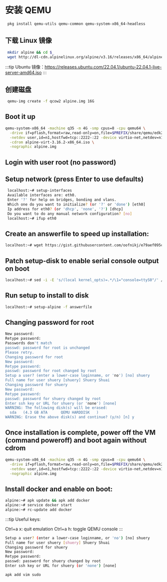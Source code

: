 # 安装 QEMU

```sh
 pkg install qemu-utils qemu-common qemu-system-x86_64-headless
```

## 下载 Linux 镜像

```sh
 mkdir alpine && cd $_
 wget http://dl-cdn.alpinelinux.org/alpine/v3.16/releases/x86_64/alpine-virt-3.16.2-x86_64.iso
```

:::tip
Ubuntu 镜像：<https://releases.ubuntu.com/22.04.1/ubuntu-22.04.1-live-server-amd64.iso>
:::

## 创建磁盘

```sh
 qemu-img create -f qcow2 alpine.img 16G
```

## Boot it up

```sh
qemu-system-x86_64 -machine q35 -m 4G -smp cpus=8 -cpu qemu64 \
  -drive if=pflash,format=raw,read-only=on,file=$PREFIX/share/qemu/edk2-x86_64-code.fd \
  -netdev user,id=n1,hostfwd=tcp::2222-:22 -device virtio-net,netdev=n1 \
  -cdrom alpine-virt-3.16.2-x86_64.iso \
  -nographic alpine.img
```

## Login with user root (no password)

## Setup network (press Enter to use defaults)

```sh
 localhost:~# setup-interfaces
 Available interfaces are: eth0.
 Enter '?' for help on bridges, bonding and vlans.
 Which one do you want to initialize? (or '?' or 'done') [eth0]
 Ip address for eth0? (or 'dhcp', 'none', '?') [dhcp]
 Do you want to do any manual network configuration? [no]
 localhost:~# ifup eth0
```

## Create an answerfile to speed up installation:

```sh
localhost:~# wget https://gist.githubusercontent.com/oofnikj/e79aef095cd08756f7f26ed244355d62/raw/answerfile
```

## Patch setup-disk to enable serial console output on boot

```sh
localhost:~# sed -i -E 's/(local kernel_opts)=.*/\1="console=ttyS0"/' /sbin/setup-disk
```

## Run setup to install to disk

```sh
localhost:~# setup-alpine -f answerfile
```

## Changing password for root

```sh
New password:
Retype password:
Passwords don't match
passwd: password for root is unchanged
Please retry.
Changing password for root
New password:
Retype password:
passwd: password for root changed by root
Setup a user? (enter a lower-case loginname, or 'no') [no] shuery
Full name for user shuery [shuery] Shuery Shuai
Changing password for shuery
New password:
Retype password:
passwd: password for shuery changed by root
Enter ssh key or URL for shuery (or 'none') [none]
WARNING: The following disk(s) will be erased:
  sda   (4.3 GB ATA      QEMU HARDDISK   )
WARNING: Erase the above disk(s) and continue? (y/n) [n] y
```

## Once installation is complete, power off the VM (command poweroff) and boot again without cdrom

```sh
qemu-system-x86_64 -machine q35 -m 4G -smp cpus=8 -cpu qemu64 \
  -drive if=pflash,format=raw,read-only=on,file=$PREFIX/share/qemu/edk2-x86_64-code.fd \
  -netdev user,id=n1,hostfwd=tcp::2222-:22 -device virtio-net,netdev=n1 \
  -nographic alpine.img
```

## Install docker and enable on boot:

```sh
alpine:~# apk update && apk add docker
alpine:~# service docker start
alpine:~# rc-update add docker

```

:::tip
Useful keys:

Ctrl+a x: quit emulation
Ctrl+a h: toggle QEMU console
:::

```sh
Setup a user? (enter a lower-case loginname, or 'no') [no] shuery
Full name for user shuery [shuery] Shuery Shuai
Changing password for shuery
New password:
Retype password:
passwd: password for shuery changed by root
Enter ssh key or URL for shuery (or 'none') [none]
```

```sh
apk add vim sudo
```
